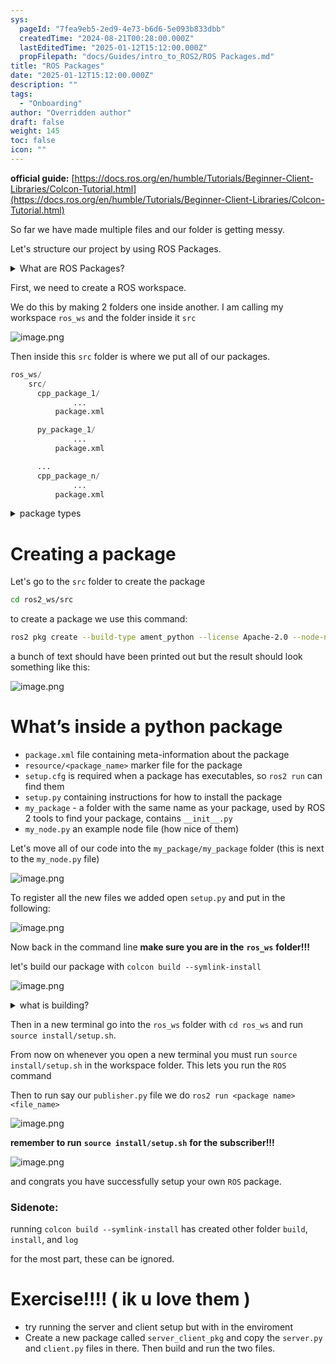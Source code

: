 ```yaml
---
sys:
  pageId: "7fea9eb5-2ed9-4e73-b6d6-5e093b833dbb"
  createdTime: "2024-08-21T00:28:00.000Z"
  lastEditedTime: "2025-01-12T15:12:00.000Z"
  propFilepath: "docs/Guides/intro_to_ROS2/ROS Packages.md"
title: "ROS Packages"
date: "2025-01-12T15:12:00.000Z"
description: ""
tags:
  - "Onboarding"
author: "Overridden author"
draft: false
weight: 145
toc: false
icon: ""
---
```


**official guide:** [https://docs.ros.org/en/humble/Tutorials/Beginner-Client-Libraries/Colcon-Tutorial.html](https://docs.ros.org/en/humble/Tutorials/Beginner-Client-Libraries/Colcon-Tutorial.html)

So far we have made multiple files and our folder is getting messy.

Let's structure our project by using ROS Packages.

<details>

<summary>What are ROS Packages?</summary>

ROS Packages are, as the name implies, packages of code that are highly sharable between ROS developers.

They consist of a folder, `package.xml` file, and source code

```python
      cpp_package_1/
		      ... imagine much code files here ..
          package.xml
```

</details>

First, we need to create a ROS workspace.

We do this by making 2 folders one inside another. I am calling my workspace `ros_ws` and the folder inside it `src`

![image.png](https://prod-files-secure.s3.us-west-2.amazonaws.com/d518164a-d88e-44d1-a4ee-3adb3bd8bce0/70706947-fd18-4537-a67b-e12946812d31/image.png?X-Amz-Algorithm=AWS4-HMAC-SHA256&X-Amz-Content-Sha256=UNSIGNED-PAYLOAD&X-Amz-Credential=ASIAZI2LB4662ZN3XMXU%2F20250607%2Fus-west-2%2Fs3%2Faws4_request&X-Amz-Date=20250607T121403Z&X-Amz-Expires=3600&X-Amz-Security-Token=IQoJb3JpZ2luX2VjEJz%2F%2F%2F%2F%2F%2F%2F%2F%2F%2FwEaCXVzLXdlc3QtMiJHMEUCIQD33qWMnDcPgzuDBhcPno5H7N%2BdM3NKgwQjM37LwIUnbwIgTaoACS7PzwZSWlTU9tdRt5wdpIcBH%2F08h5xL2K1zoqkq%2FwMIdBAAGgw2Mzc0MjMxODM4MDUiDPv9sGlstOetGFS%2ByircA5yUGu2pVHzqW5ZSCH9mEYbN7Ur25t9FBZY3jkCWw%2BCoW%2FRV3Dfa5rcxtnSBNo7cbYn3HBqp%2F3iWPqPJMAEQN9PeaYBf0vphi32A0xtY9DvY4t1K8tZeU8GLfJ6FYV5wzXQ31aWLbQdEQCqI5U8cZ5G6XQVrmC2hydkkHZD5tk%2B4TS8SDMCHiZwHGkpMXRmUnoXtnh5Ru4kpIiB3dLaaF0f5czIzTxYyRLV%2F63khHEeRvTJssyaeZKnMqSJnPCpQnuPGcbutnkNeJ2ikDMYn%2BjkTOfGkER4kvTWTtQTdOc2Ph7rrHGxcQVRcKqPaVwrhsF9qJI1pPdgOMQNs2AQmpQLO%2BN7E4i1MVRHvODEiDMqyMwl76pRP4zBVIvwNNfyEC0K5vdkvKcc6ZcYuockIQkcnAfMawhKiI37JreS1Oo1a2cBPjLorRk%2BNDa1j8J02fSMjQX9le4RDen7MSJq7eQ9zSeWfpFbRowheM%2Fk8QCEQffpBcVw3etSwCM91RKt186Ricr%2BCbdrLTCqTVckdn483d9fydzJO0I0ELBLaGx0wvjTQoZOD8sWVfVfP%2FcWrdXDNiXLMdkhugLhsxPVYSdWTDWIkP2RMBD6nrR%2BV0MIvNGhqJq%2BRijjsTdvZMMbFkMIGOqUB41tDo0ojs3kn6YNo%2B9eJ2617dnrnZ5V1BlqUQ8qS%2BcbjcWRusrrWGGHUXj3iFVcFUo%2Fw0nvZb8hnH%2FJj1Q9EksVh0%2Fu%2BOvLCftgjHneMNitGDkUNduA51Av9ilGxmvKsmIitWCwjz2DiLGGs%2BA7IfDh%2Fqm3aHxYCtGpZqWOh9dH7qaEMGqoGKw%2FfDfOrea0iC4aTKLveFRDVsjNqJzBYZwzwVUhQ&X-Amz-Signature=172ba6f64bfd56cd27aec03f1b129654dc0eb444dda69c83d48410878025c653&X-Amz-SignedHeaders=host&x-id=GetObject)

Then inside this `src` folder is where we put all of our packages.

```python
ros_ws/
    src/
      cpp_package_1/
		      ...
          package.xml

      py_package_1/
		      ...
          package.xml

      ...
      cpp_package_n/
		      ...
          package.xml

```

<details>

<summary>package types</summary>

packages can be either `C++` or python.

the intern file structure is different for each but for this guide we will stick to creating python packages

</details>

# Creating a package

Let's go to the `src` folder to create the package

```bash
cd ros2_ws/src
```

to create a package we use this command:

```bash
ros2 pkg create --build-type ament_python --license Apache-2.0 --node-name my_node my_package
```

a bunch of text should have been printed out but the result should look something like this:

![image.png](https://prod-files-secure.s3.us-west-2.amazonaws.com/d518164a-d88e-44d1-a4ee-3adb3bd8bce0/e6cf1e3f-8512-4a3e-b131-079f800bf3e8/image.png?X-Amz-Algorithm=AWS4-HMAC-SHA256&X-Amz-Content-Sha256=UNSIGNED-PAYLOAD&X-Amz-Credential=ASIAZI2LB4662ZN3XMXU%2F20250607%2Fus-west-2%2Fs3%2Faws4_request&X-Amz-Date=20250607T121403Z&X-Amz-Expires=3600&X-Amz-Security-Token=IQoJb3JpZ2luX2VjEJz%2F%2F%2F%2F%2F%2F%2F%2F%2F%2FwEaCXVzLXdlc3QtMiJHMEUCIQD33qWMnDcPgzuDBhcPno5H7N%2BdM3NKgwQjM37LwIUnbwIgTaoACS7PzwZSWlTU9tdRt5wdpIcBH%2F08h5xL2K1zoqkq%2FwMIdBAAGgw2Mzc0MjMxODM4MDUiDPv9sGlstOetGFS%2ByircA5yUGu2pVHzqW5ZSCH9mEYbN7Ur25t9FBZY3jkCWw%2BCoW%2FRV3Dfa5rcxtnSBNo7cbYn3HBqp%2F3iWPqPJMAEQN9PeaYBf0vphi32A0xtY9DvY4t1K8tZeU8GLfJ6FYV5wzXQ31aWLbQdEQCqI5U8cZ5G6XQVrmC2hydkkHZD5tk%2B4TS8SDMCHiZwHGkpMXRmUnoXtnh5Ru4kpIiB3dLaaF0f5czIzTxYyRLV%2F63khHEeRvTJssyaeZKnMqSJnPCpQnuPGcbutnkNeJ2ikDMYn%2BjkTOfGkER4kvTWTtQTdOc2Ph7rrHGxcQVRcKqPaVwrhsF9qJI1pPdgOMQNs2AQmpQLO%2BN7E4i1MVRHvODEiDMqyMwl76pRP4zBVIvwNNfyEC0K5vdkvKcc6ZcYuockIQkcnAfMawhKiI37JreS1Oo1a2cBPjLorRk%2BNDa1j8J02fSMjQX9le4RDen7MSJq7eQ9zSeWfpFbRowheM%2Fk8QCEQffpBcVw3etSwCM91RKt186Ricr%2BCbdrLTCqTVckdn483d9fydzJO0I0ELBLaGx0wvjTQoZOD8sWVfVfP%2FcWrdXDNiXLMdkhugLhsxPVYSdWTDWIkP2RMBD6nrR%2BV0MIvNGhqJq%2BRijjsTdvZMMbFkMIGOqUB41tDo0ojs3kn6YNo%2B9eJ2617dnrnZ5V1BlqUQ8qS%2BcbjcWRusrrWGGHUXj3iFVcFUo%2Fw0nvZb8hnH%2FJj1Q9EksVh0%2Fu%2BOvLCftgjHneMNitGDkUNduA51Av9ilGxmvKsmIitWCwjz2DiLGGs%2BA7IfDh%2Fqm3aHxYCtGpZqWOh9dH7qaEMGqoGKw%2FfDfOrea0iC4aTKLveFRDVsjNqJzBYZwzwVUhQ&X-Amz-Signature=6c40854294473b9b05e7f5037cc21ef028981ddd70a1d334abbc491c8743b44d&X-Amz-SignedHeaders=host&x-id=GetObject)

# What’s inside a python package

- `package.xml` file containing meta-information about the package
- `resource/<package_name>` marker file for the package
- `setup.cfg` is required when a package has executables, so `ros2 run` can find them
- `setup.py` containing instructions for how to install the package
- `my_package` - a folder with the same name as your package, used by ROS 2 tools to find your package, contains `__init__.py`
- `my_node.py` an example node file (how nice of them)

Let's move all of our code into the `my_package/my_package` folder (this is next to the `my_node.py` file)

![image.png](https://prod-files-secure.s3.us-west-2.amazonaws.com/d518164a-d88e-44d1-a4ee-3adb3bd8bce0/9ce58f11-0da9-4d3e-b86d-506a9685d378/image.png?X-Amz-Algorithm=AWS4-HMAC-SHA256&X-Amz-Content-Sha256=UNSIGNED-PAYLOAD&X-Amz-Credential=ASIAZI2LB4662ZN3XMXU%2F20250607%2Fus-west-2%2Fs3%2Faws4_request&X-Amz-Date=20250607T121403Z&X-Amz-Expires=3600&X-Amz-Security-Token=IQoJb3JpZ2luX2VjEJz%2F%2F%2F%2F%2F%2F%2F%2F%2F%2FwEaCXVzLXdlc3QtMiJHMEUCIQD33qWMnDcPgzuDBhcPno5H7N%2BdM3NKgwQjM37LwIUnbwIgTaoACS7PzwZSWlTU9tdRt5wdpIcBH%2F08h5xL2K1zoqkq%2FwMIdBAAGgw2Mzc0MjMxODM4MDUiDPv9sGlstOetGFS%2ByircA5yUGu2pVHzqW5ZSCH9mEYbN7Ur25t9FBZY3jkCWw%2BCoW%2FRV3Dfa5rcxtnSBNo7cbYn3HBqp%2F3iWPqPJMAEQN9PeaYBf0vphi32A0xtY9DvY4t1K8tZeU8GLfJ6FYV5wzXQ31aWLbQdEQCqI5U8cZ5G6XQVrmC2hydkkHZD5tk%2B4TS8SDMCHiZwHGkpMXRmUnoXtnh5Ru4kpIiB3dLaaF0f5czIzTxYyRLV%2F63khHEeRvTJssyaeZKnMqSJnPCpQnuPGcbutnkNeJ2ikDMYn%2BjkTOfGkER4kvTWTtQTdOc2Ph7rrHGxcQVRcKqPaVwrhsF9qJI1pPdgOMQNs2AQmpQLO%2BN7E4i1MVRHvODEiDMqyMwl76pRP4zBVIvwNNfyEC0K5vdkvKcc6ZcYuockIQkcnAfMawhKiI37JreS1Oo1a2cBPjLorRk%2BNDa1j8J02fSMjQX9le4RDen7MSJq7eQ9zSeWfpFbRowheM%2Fk8QCEQffpBcVw3etSwCM91RKt186Ricr%2BCbdrLTCqTVckdn483d9fydzJO0I0ELBLaGx0wvjTQoZOD8sWVfVfP%2FcWrdXDNiXLMdkhugLhsxPVYSdWTDWIkP2RMBD6nrR%2BV0MIvNGhqJq%2BRijjsTdvZMMbFkMIGOqUB41tDo0ojs3kn6YNo%2B9eJ2617dnrnZ5V1BlqUQ8qS%2BcbjcWRusrrWGGHUXj3iFVcFUo%2Fw0nvZb8hnH%2FJj1Q9EksVh0%2Fu%2BOvLCftgjHneMNitGDkUNduA51Av9ilGxmvKsmIitWCwjz2DiLGGs%2BA7IfDh%2Fqm3aHxYCtGpZqWOh9dH7qaEMGqoGKw%2FfDfOrea0iC4aTKLveFRDVsjNqJzBYZwzwVUhQ&X-Amz-Signature=8d10a85be2bd9b17c5faee665d6d16c564bfa2a7f8621ee8bd0aa7b07e63e6d4&X-Amz-SignedHeaders=host&x-id=GetObject)

To register all the new files we added open `setup.py` and put in the following:

![image.png](https://prod-files-secure.s3.us-west-2.amazonaws.com/d518164a-d88e-44d1-a4ee-3adb3bd8bce0/1cd7c262-4cae-4496-9d75-c178537d24a2/image.png?X-Amz-Algorithm=AWS4-HMAC-SHA256&X-Amz-Content-Sha256=UNSIGNED-PAYLOAD&X-Amz-Credential=ASIAZI2LB4662ZN3XMXU%2F20250607%2Fus-west-2%2Fs3%2Faws4_request&X-Amz-Date=20250607T121403Z&X-Amz-Expires=3600&X-Amz-Security-Token=IQoJb3JpZ2luX2VjEJz%2F%2F%2F%2F%2F%2F%2F%2F%2F%2FwEaCXVzLXdlc3QtMiJHMEUCIQD33qWMnDcPgzuDBhcPno5H7N%2BdM3NKgwQjM37LwIUnbwIgTaoACS7PzwZSWlTU9tdRt5wdpIcBH%2F08h5xL2K1zoqkq%2FwMIdBAAGgw2Mzc0MjMxODM4MDUiDPv9sGlstOetGFS%2ByircA5yUGu2pVHzqW5ZSCH9mEYbN7Ur25t9FBZY3jkCWw%2BCoW%2FRV3Dfa5rcxtnSBNo7cbYn3HBqp%2F3iWPqPJMAEQN9PeaYBf0vphi32A0xtY9DvY4t1K8tZeU8GLfJ6FYV5wzXQ31aWLbQdEQCqI5U8cZ5G6XQVrmC2hydkkHZD5tk%2B4TS8SDMCHiZwHGkpMXRmUnoXtnh5Ru4kpIiB3dLaaF0f5czIzTxYyRLV%2F63khHEeRvTJssyaeZKnMqSJnPCpQnuPGcbutnkNeJ2ikDMYn%2BjkTOfGkER4kvTWTtQTdOc2Ph7rrHGxcQVRcKqPaVwrhsF9qJI1pPdgOMQNs2AQmpQLO%2BN7E4i1MVRHvODEiDMqyMwl76pRP4zBVIvwNNfyEC0K5vdkvKcc6ZcYuockIQkcnAfMawhKiI37JreS1Oo1a2cBPjLorRk%2BNDa1j8J02fSMjQX9le4RDen7MSJq7eQ9zSeWfpFbRowheM%2Fk8QCEQffpBcVw3etSwCM91RKt186Ricr%2BCbdrLTCqTVckdn483d9fydzJO0I0ELBLaGx0wvjTQoZOD8sWVfVfP%2FcWrdXDNiXLMdkhugLhsxPVYSdWTDWIkP2RMBD6nrR%2BV0MIvNGhqJq%2BRijjsTdvZMMbFkMIGOqUB41tDo0ojs3kn6YNo%2B9eJ2617dnrnZ5V1BlqUQ8qS%2BcbjcWRusrrWGGHUXj3iFVcFUo%2Fw0nvZb8hnH%2FJj1Q9EksVh0%2Fu%2BOvLCftgjHneMNitGDkUNduA51Av9ilGxmvKsmIitWCwjz2DiLGGs%2BA7IfDh%2Fqm3aHxYCtGpZqWOh9dH7qaEMGqoGKw%2FfDfOrea0iC4aTKLveFRDVsjNqJzBYZwzwVUhQ&X-Amz-Signature=85a2a348b5bce85dcd84b19c7e2ff3714d39b5c7e2501a1091c16ecf8d39d5da&X-Amz-SignedHeaders=host&x-id=GetObject)

Now back in the command line **make sure you are in the** **`ros_ws`** **folder!!!**

let's build our package with `colcon build --symlink-install`

![image.png](https://prod-files-secure.s3.us-west-2.amazonaws.com/d518164a-d88e-44d1-a4ee-3adb3bd8bce0/2f2a0d27-b173-48fd-b189-5f5c0ce65619/image.png?X-Amz-Algorithm=AWS4-HMAC-SHA256&X-Amz-Content-Sha256=UNSIGNED-PAYLOAD&X-Amz-Credential=ASIAZI2LB4662ZN3XMXU%2F20250607%2Fus-west-2%2Fs3%2Faws4_request&X-Amz-Date=20250607T121403Z&X-Amz-Expires=3600&X-Amz-Security-Token=IQoJb3JpZ2luX2VjEJz%2F%2F%2F%2F%2F%2F%2F%2F%2F%2FwEaCXVzLXdlc3QtMiJHMEUCIQD33qWMnDcPgzuDBhcPno5H7N%2BdM3NKgwQjM37LwIUnbwIgTaoACS7PzwZSWlTU9tdRt5wdpIcBH%2F08h5xL2K1zoqkq%2FwMIdBAAGgw2Mzc0MjMxODM4MDUiDPv9sGlstOetGFS%2ByircA5yUGu2pVHzqW5ZSCH9mEYbN7Ur25t9FBZY3jkCWw%2BCoW%2FRV3Dfa5rcxtnSBNo7cbYn3HBqp%2F3iWPqPJMAEQN9PeaYBf0vphi32A0xtY9DvY4t1K8tZeU8GLfJ6FYV5wzXQ31aWLbQdEQCqI5U8cZ5G6XQVrmC2hydkkHZD5tk%2B4TS8SDMCHiZwHGkpMXRmUnoXtnh5Ru4kpIiB3dLaaF0f5czIzTxYyRLV%2F63khHEeRvTJssyaeZKnMqSJnPCpQnuPGcbutnkNeJ2ikDMYn%2BjkTOfGkER4kvTWTtQTdOc2Ph7rrHGxcQVRcKqPaVwrhsF9qJI1pPdgOMQNs2AQmpQLO%2BN7E4i1MVRHvODEiDMqyMwl76pRP4zBVIvwNNfyEC0K5vdkvKcc6ZcYuockIQkcnAfMawhKiI37JreS1Oo1a2cBPjLorRk%2BNDa1j8J02fSMjQX9le4RDen7MSJq7eQ9zSeWfpFbRowheM%2Fk8QCEQffpBcVw3etSwCM91RKt186Ricr%2BCbdrLTCqTVckdn483d9fydzJO0I0ELBLaGx0wvjTQoZOD8sWVfVfP%2FcWrdXDNiXLMdkhugLhsxPVYSdWTDWIkP2RMBD6nrR%2BV0MIvNGhqJq%2BRijjsTdvZMMbFkMIGOqUB41tDo0ojs3kn6YNo%2B9eJ2617dnrnZ5V1BlqUQ8qS%2BcbjcWRusrrWGGHUXj3iFVcFUo%2Fw0nvZb8hnH%2FJj1Q9EksVh0%2Fu%2BOvLCftgjHneMNitGDkUNduA51Av9ilGxmvKsmIitWCwjz2DiLGGs%2BA7IfDh%2Fqm3aHxYCtGpZqWOh9dH7qaEMGqoGKw%2FfDfOrea0iC4aTKLveFRDVsjNqJzBYZwzwVUhQ&X-Amz-Signature=94bdd79587823d9e32dc0501e2c1f0a6dc12f05e6212ff8ab9db4fff76cc68da&X-Amz-SignedHeaders=host&x-id=GetObject)

<details>

<summary>what is building?</summary>

if you are a CS major at Rose-Hulman you will learn the answer to this in CSSE132

but TLDR; is it combines all the code files into one program that can be run easily 

</details>

Then in a new terminal go into the `ros_ws` folder with `cd ros_ws` and run `source install/setup.sh`. 

From now on whenever you open a new terminal you must run `source install/setup.sh` in the workspace folder. This lets you run the `ROS` command

Then to run say our `publisher.py` file we do `ros2 run <package name> <file_name>`

![image.png](https://prod-files-secure.s3.us-west-2.amazonaws.com/d518164a-d88e-44d1-a4ee-3adb3bd8bce0/4f4b1219-3a44-4632-aa0a-ce3471699f59/image.png?X-Amz-Algorithm=AWS4-HMAC-SHA256&X-Amz-Content-Sha256=UNSIGNED-PAYLOAD&X-Amz-Credential=ASIAZI2LB4662ZN3XMXU%2F20250607%2Fus-west-2%2Fs3%2Faws4_request&X-Amz-Date=20250607T121403Z&X-Amz-Expires=3600&X-Amz-Security-Token=IQoJb3JpZ2luX2VjEJz%2F%2F%2F%2F%2F%2F%2F%2F%2F%2FwEaCXVzLXdlc3QtMiJHMEUCIQD33qWMnDcPgzuDBhcPno5H7N%2BdM3NKgwQjM37LwIUnbwIgTaoACS7PzwZSWlTU9tdRt5wdpIcBH%2F08h5xL2K1zoqkq%2FwMIdBAAGgw2Mzc0MjMxODM4MDUiDPv9sGlstOetGFS%2ByircA5yUGu2pVHzqW5ZSCH9mEYbN7Ur25t9FBZY3jkCWw%2BCoW%2FRV3Dfa5rcxtnSBNo7cbYn3HBqp%2F3iWPqPJMAEQN9PeaYBf0vphi32A0xtY9DvY4t1K8tZeU8GLfJ6FYV5wzXQ31aWLbQdEQCqI5U8cZ5G6XQVrmC2hydkkHZD5tk%2B4TS8SDMCHiZwHGkpMXRmUnoXtnh5Ru4kpIiB3dLaaF0f5czIzTxYyRLV%2F63khHEeRvTJssyaeZKnMqSJnPCpQnuPGcbutnkNeJ2ikDMYn%2BjkTOfGkER4kvTWTtQTdOc2Ph7rrHGxcQVRcKqPaVwrhsF9qJI1pPdgOMQNs2AQmpQLO%2BN7E4i1MVRHvODEiDMqyMwl76pRP4zBVIvwNNfyEC0K5vdkvKcc6ZcYuockIQkcnAfMawhKiI37JreS1Oo1a2cBPjLorRk%2BNDa1j8J02fSMjQX9le4RDen7MSJq7eQ9zSeWfpFbRowheM%2Fk8QCEQffpBcVw3etSwCM91RKt186Ricr%2BCbdrLTCqTVckdn483d9fydzJO0I0ELBLaGx0wvjTQoZOD8sWVfVfP%2FcWrdXDNiXLMdkhugLhsxPVYSdWTDWIkP2RMBD6nrR%2BV0MIvNGhqJq%2BRijjsTdvZMMbFkMIGOqUB41tDo0ojs3kn6YNo%2B9eJ2617dnrnZ5V1BlqUQ8qS%2BcbjcWRusrrWGGHUXj3iFVcFUo%2Fw0nvZb8hnH%2FJj1Q9EksVh0%2Fu%2BOvLCftgjHneMNitGDkUNduA51Av9ilGxmvKsmIitWCwjz2DiLGGs%2BA7IfDh%2Fqm3aHxYCtGpZqWOh9dH7qaEMGqoGKw%2FfDfOrea0iC4aTKLveFRDVsjNqJzBYZwzwVUhQ&X-Amz-Signature=3864903ca1c3241fe65a188fc76e633ebc1a34bc212487ae5274bfdabe76b191&X-Amz-SignedHeaders=host&x-id=GetObject)

**remember to run** **`source install/setup.sh`** **for the subscriber!!!**

![image.png](https://prod-files-secure.s3.us-west-2.amazonaws.com/d518164a-d88e-44d1-a4ee-3adb3bd8bce0/02121119-dad4-49ec-8356-c956108b4243/image.png?X-Amz-Algorithm=AWS4-HMAC-SHA256&X-Amz-Content-Sha256=UNSIGNED-PAYLOAD&X-Amz-Credential=ASIAZI2LB4662ZN3XMXU%2F20250607%2Fus-west-2%2Fs3%2Faws4_request&X-Amz-Date=20250607T121403Z&X-Amz-Expires=3600&X-Amz-Security-Token=IQoJb3JpZ2luX2VjEJz%2F%2F%2F%2F%2F%2F%2F%2F%2F%2FwEaCXVzLXdlc3QtMiJHMEUCIQD33qWMnDcPgzuDBhcPno5H7N%2BdM3NKgwQjM37LwIUnbwIgTaoACS7PzwZSWlTU9tdRt5wdpIcBH%2F08h5xL2K1zoqkq%2FwMIdBAAGgw2Mzc0MjMxODM4MDUiDPv9sGlstOetGFS%2ByircA5yUGu2pVHzqW5ZSCH9mEYbN7Ur25t9FBZY3jkCWw%2BCoW%2FRV3Dfa5rcxtnSBNo7cbYn3HBqp%2F3iWPqPJMAEQN9PeaYBf0vphi32A0xtY9DvY4t1K8tZeU8GLfJ6FYV5wzXQ31aWLbQdEQCqI5U8cZ5G6XQVrmC2hydkkHZD5tk%2B4TS8SDMCHiZwHGkpMXRmUnoXtnh5Ru4kpIiB3dLaaF0f5czIzTxYyRLV%2F63khHEeRvTJssyaeZKnMqSJnPCpQnuPGcbutnkNeJ2ikDMYn%2BjkTOfGkER4kvTWTtQTdOc2Ph7rrHGxcQVRcKqPaVwrhsF9qJI1pPdgOMQNs2AQmpQLO%2BN7E4i1MVRHvODEiDMqyMwl76pRP4zBVIvwNNfyEC0K5vdkvKcc6ZcYuockIQkcnAfMawhKiI37JreS1Oo1a2cBPjLorRk%2BNDa1j8J02fSMjQX9le4RDen7MSJq7eQ9zSeWfpFbRowheM%2Fk8QCEQffpBcVw3etSwCM91RKt186Ricr%2BCbdrLTCqTVckdn483d9fydzJO0I0ELBLaGx0wvjTQoZOD8sWVfVfP%2FcWrdXDNiXLMdkhugLhsxPVYSdWTDWIkP2RMBD6nrR%2BV0MIvNGhqJq%2BRijjsTdvZMMbFkMIGOqUB41tDo0ojs3kn6YNo%2B9eJ2617dnrnZ5V1BlqUQ8qS%2BcbjcWRusrrWGGHUXj3iFVcFUo%2Fw0nvZb8hnH%2FJj1Q9EksVh0%2Fu%2BOvLCftgjHneMNitGDkUNduA51Av9ilGxmvKsmIitWCwjz2DiLGGs%2BA7IfDh%2Fqm3aHxYCtGpZqWOh9dH7qaEMGqoGKw%2FfDfOrea0iC4aTKLveFRDVsjNqJzBYZwzwVUhQ&X-Amz-Signature=208c951d0fe9c6cd86273b1875aa34c6b4ef24cabf7fc4e7c888c72a978a93d8&X-Amz-SignedHeaders=host&x-id=GetObject)

and congrats you have successfully setup your own `ROS` package.

### Sidenote:

running `colcon build --symlink-install` has created other folder `build`, `install`, and `log`

for the most part, these can be ignored.

# Exercise!!!! ( ik u love them )

- try running the server and client setup but with in the enviroment
- Create a new package called `server_client_pkg` and copy the `server.py` and `client.py` files in there. Then build and run the two files.
